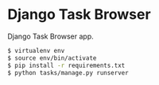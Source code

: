 # Django Task Browser

Django Task Browser app.

```sh
$ virtualenv env
$ source env/bin/activate
$ pip install -r requirements.txt
$ python tasks/manage.py runserver
```
